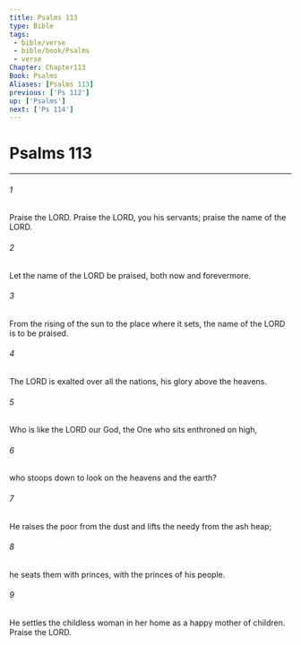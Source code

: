```yaml
---
title: Psalms 113
type: Bible
tags:
 - bible/verse
 - bible/book/Psalms
 - verse
Chapter: Chapter113
Book: Psalms
Aliases: [Psalms 113]
previous: ['Ps 112']
up: ['Psalms']
next: ['Ps 114']
---
```

# Psalms 113

***


###### 1 
Praise the LORD. Praise the LORD, you his servants; praise the name of the LORD. 

###### 2 
Let the name of the LORD be praised, both now and forevermore. 

###### 3 
From the rising of the sun to the place where it sets, the name of the LORD is to be praised. 

###### 4 
The LORD is exalted over all the nations, his glory above the heavens. 

###### 5 
Who is like the LORD our God, the One who sits enthroned on high, 

###### 6 
who stoops down to look on the heavens and the earth? 

###### 7 
He raises the poor from the dust and lifts the needy from the ash heap; 

###### 8 
he seats them with princes, with the princes of his people. 

###### 9 
He settles the childless woman in her home as a happy mother of children. Praise the LORD. 
